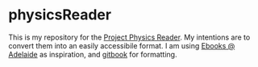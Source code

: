 
# physicsReader

This is my repository for the [Project Physics Reader](https://archive.org/details/projectphysicscollection).
My intentions are to convert them into an easily accessibile format.
I am using [Ebooks @ Adelaide](https://ebooks.adelaide.edu.au/) as inspiration,
  and [gitbook](https://github.com/GitbookIO) for formatting.


